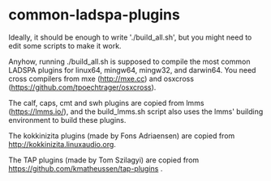 # common-ladspa-plugins

Ideally, it should be enough to write './build_all.sh', but you might need to edit some scripts to make it work.

Anyhow, running ./build_all.sh is supposed to compile the most common LADSPA plugins for linux64, mingw64, mingw32,
and darwin64. You need cross compilers from mxe (http://mxe.cc) and osxcross (https://github.com/tpoechtrager/osxcross).


The calf, caps, cmt and swh plugins are copied from lmms (https://lmms.io/), and the build_lmms.sh
script also uses the lmms' building environment to build these plugins.


The kokkinizita plugins (made by Fons Adriaensen) are copied from http://kokkinizita.linuxaudio.org.


The TAP plugins (made by Tom Szilagyi) are copied from https://github.com/kmatheussen/tap-plugins .
